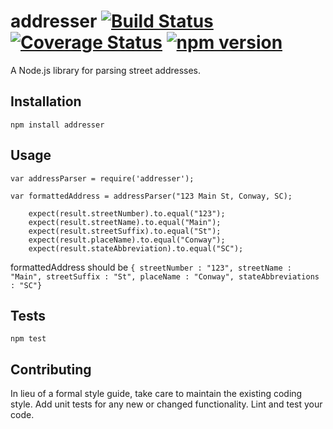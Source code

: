 addresser [![Build Status](https://travis-ci.org/moneals/addresser.svg?branch=master)](https://travis-ci.org/moneals/addresser) [![Coverage Status](https://coveralls.io/repos/github/moneals/addresser/badge.svg?branch=master)](https://coveralls.io/github/moneals/addresser?branch=master) [![npm version](https://badge.fury.io/js/addresser.svg)](https://badge.fury.io/js/addresser)
=========

A Node.js library for parsing street addresses.

## Installation

  `npm install addresser`

## Usage

    var addressParser = require('addresser');

    var formattedAddress = addressParser("123 Main St, Conway, SC);
 
        expect(result.streetNumber).to.equal("123");
        expect(result.streetName).to.equal("Main");
        expect(result.streetSuffix).to.equal("St");
        expect(result.placeName).to.equal("Conway");
        expect(result.stateAbbreviation).to.equal("SC"); 
  
  formattedAddress should be `{ streetNumber : "123",
                                streetName : "Main",
                                streetSuffix : "St",
                                placeName : "Conway",
                                stateAbbreviations : "SC"}`


## Tests

  `npm test`

## Contributing

In lieu of a formal style guide, take care to maintain the existing coding style. Add unit tests for any new or changed functionality. Lint and test your code.
